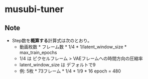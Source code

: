 # musubi-tuner

## Note

- Step数を**概算する**計算式は次のとおり。
  - 動画枚数 * フレーム数 * 1/4 * 1/latent_window_size * max_train_epochs
  - 1/4 は ピクセルフレーム > VAEフレームへの時間方向の圧縮率
  - latent_window_size は デフォルトで9
  - 例: 5枚 * 73フレーム * 1/4 * 1/9 * 16 epoch =  480
